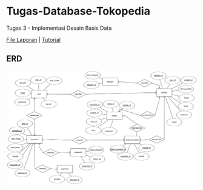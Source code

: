 # Tugas-Database-Tokopedia
Tugas 3 - Implementasi Desain Basis Data

[File Laporan](./files/laporan.PDF) | 
[Tutorial](./files/tutorial.md)

## ERD

![erd-schema](./img/Tokopedia1.png)

